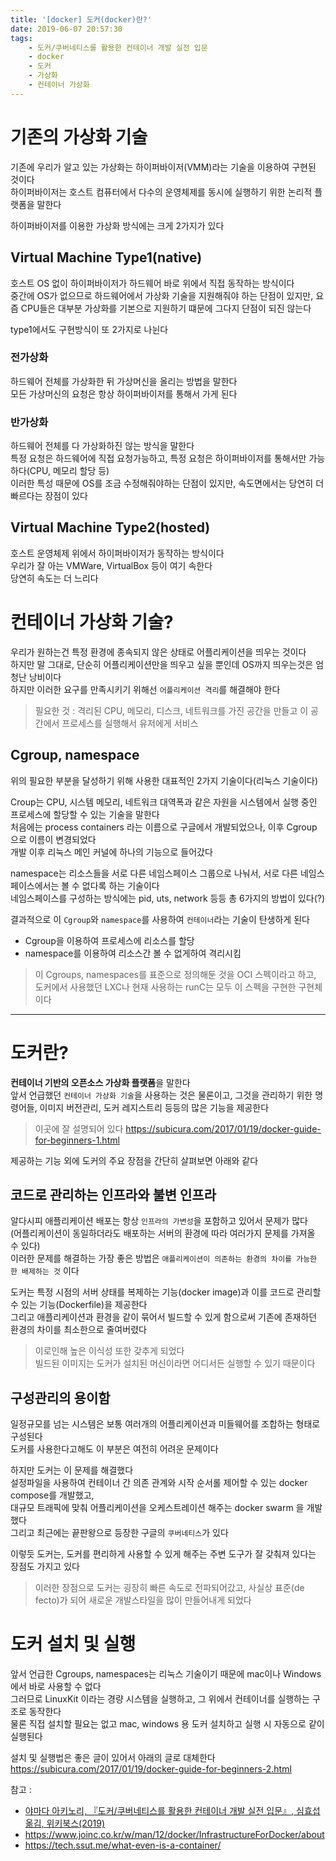 ```yaml
---
title: '[docker] 도커(docker)란?'
date: 2019-06-07 20:57:30
tags:
    - 도커/쿠버네티스를 활용한 컨테이너 개발 실전 입문
    - docker
    - 도커
    - 가상화
    - 컨테이너 가상화
---
```


# 기존의 가상화 기술
기존에 우리가 알고 있는 가상화는 하이퍼바이저(VMM)라는 기술을 이용하여 구현된 것이다  
하이퍼바이저는 호스트 컴퓨터에서 다수의 운영체제를 동시에 실행하기 위한 논리적 플랫폼을 말한다  

하이퍼바이저를 이용한 가상화 방식에는 크게 2가지가 있다  

## Virtual Machine Type1(native)
호스트 OS 없이 하이퍼바이저가 하드웨어 바로 위에서 직접 동작하는 방식이다  
중간에 OS가 없으므로 하드웨어에서 가상화 기술을 지원해줘야 하는 단점이 있지만, 요즘 CPU들은 대부분 가상화를 기본으로 지원하기 떄문에 그다지 단점이 되진 않는다  

type1에서도 구현방식이 또 2가지로 나뉜다  

### 전가상화
하드웨어 전체를 가상화한 뒤 가상머신을 올리는 방법을 말한다  
모든 가상머신의 요청은 항상 하이퍼바이저를 통해서 가게 된다  

### 반가상화
하드웨어 전체를 다 가상화하진 않는 방식을 말한다  
특정 요청은 하드웨어에 직접 요청가능하고, 특정 요청은 하이퍼바이저를 통해서만 가능하다(CPU, 메모리 할당 등)  
이러한 특성 때문에 OS를 조금 수정해줘야하는 단점이 있지만, 속도면에서는 당연히 더 빠르다는 장점이 있다  

## Virtual Machine Type2(hosted)
호스트 운영체제 위에서 하이퍼바이저가 동작하는 방식이다  
우리가 잘 아는 VMWare, VirtualBox 등이 여기 속한다  
당연히 속도는 더 느리다


# 컨테이너 가상화 기술?
우리가 원하는건 특정 환경에 종속되지 않은 상태로 어플리케이션을 띄우는 것이다  
하지만 말 그대로, 단순히 어플리케이션만을 띄우고 싶을 뿐인데 OS까지 띄우는것은 엄청난 낭비이다  
하지만 이러한 요구를 만족시키기 위해선 `어플리케이션 격리`를 해결해야 한다  
> 필요한 것 : 격리된 CPU, 메모리, 디스크, 네트워크를 가진 공간을 만들고 이 공간에서 프로세스를 실행해서 유저에게 서비스  

## Cgroup, namespace
위의 필요한 부분을 달성하기 위해 사용한 대표적인 2가지 기술이다(리눅스 기술이다)  

Croup는 CPU, 시스템 메모리, 네트워크 대역폭과 같은 자원을 시스템에서 실행 중인 프로세스에 할당할 수 있는 기술을 말한다  
처음에는 process containers 라는 이름으로 구글에서 개발되었으나, 이후 Cgroup 으로 이름이 변경되었다  
개발 이후 리눅스 메인 커널에 하나의 기능으로 들어갔다  

namespace는 리소스들을 서로 다른 네임스페이스 그룹으로 나눠서, 서로 다른 네임스페이스에서는 볼 수 없다록 하는 기술이다  
네임스페이스를 구성하는 방식에는 pid, uts, network 등등 총 6가지의 방법이 있다(?)  

결과적으로 이 `Cgroup`와 `namespace`를 사용하여 `컨테이너`라는 기술이 탄생하게 된다  
- Cgroup을 이용하여 프로세스에 리소스를 할당
- namespace를 이용하여 리소스간 볼 수 없게하여 격리시킴

> 이 Cgroups, namespaces를 표준으로 정의해둔 것을 OCI 스펙이라고 하고, 도커에서 사용했던 LXC나 현재 사용하는 runC는 모두 이 스펙을 구현한 구현체이다  

---

# 도커란?
**컨테이너 기반의 오픈소스 가상화 플랫폼**을 말한다  
앞서 언급했던 `컨테이너 가상화 기술`을 사용하는 것은 물론이고, 그것을 관리하기 위한 명령어들, 이미지 버전관리, 도커 레지스트리 등등의 많은 기능을 제공한다  
> 이곳에 잘 설명되어 있다 <https://subicura.com/2017/01/19/docker-guide-for-beginners-1.html>

제공하는 기능 외에 도커의 주요 장점을 간단히 살펴보면 아래와 같다  

## 코드로 관리하는 인프라와 불변 인프라
알다시피 애플리케이션 배포는 항상 `인프라의 가변성`을 포함하고 있어서 문제가 많다  
(어플리케이션이 동일하더라도 배포하는 서버의 환경에 따라 여러가지 문제를 가져올 수 있다)  
이러한 문제를 해결하는 가장 좋은 방법은 `애플리케이션이 의존하는 환경의 차이를 가능한 한 배제하는 것` 이다  

도커는 특정 시점의 서버 상태를 복제하는 기능(docker image)과 이를 코드로 관리할 수 있는 기능(Dockerfile)을 제공한다  
그리고 애플리케이션과 환경을 같이 묶어서 빌드할 수 있게 함으로써 기존에 존재하던 환경의 차이를 최소한으로 줄여버렸다  
> 이로인해 높은 이식성 또한 갖추게 되었다  
> 빌드된 이미지는 도커가 설치된 머신이라면 어디서든 실행할 수 있기 때문이다  

## 구성관리의 용이함
일정규모를 넘는 시스템은 보통 여러개의 어플리케이션과 미들웨어를 조합하는 형태로 구성된다  
도커를 사용한다고해도 이 부분은 여전히 어려운 문제이다  

하지만 도커는 이 문제를 해결했다  
설정파일을 사용하여 컨테이너 간 의존 관계와 시작 순서롤 제어할 수 있는 docker compose를 개발했고,  
대규모 트래픽에 맞춰 어플리케이션을 오케스트레이션 해주는 docker swarm 을 개발했다  
그리고 최근에는 끝판왕으로 등장한 구글의 `쿠버네티스`가 있다  

이렇듯 도커는, 도커를 편리하게 사용할 수 있게 해주는 주변 도구가 잘 갖춰져 있다는 장점도 가지고 있다  

> 이러한 장점으로 도커는 굉장히 빠른 속도로 전파되어갔고, 사실상 표준(de fecto)가 되어 새로운 개발스타일을 많이 만들어내게 되었다  


# 도커 설치 및 실행
앞서 언급한 Cgroups, namespaces는 리눅스 기술이기 때문에 mac이나 Windows에서 바로 사용할 수 없다  
그러므로 LinuxKit 이라는 경량 시스템을 실행하고, 그 위에서 컨테이너를 실행하는 구조로 동작한다  
물론 직접 설치할 필요는 없고 mac, windows 용 도커 설치하고 실행 시 자동으로 같이 실행된다  

설치 및 실행법은 좋은 글이 있어서 아래의 글로 대체한다  
<https://subicura.com/2017/01/19/docker-guide-for-beginners-2.html>  


참고 : 
- [야마다 아키노리, 『도커/쿠버네티스를 활용한 컨테이너 개발 실전 입문』, 심효섭 옮김, 위키북스(2019)](http://www.kyobobook.co.kr/product/detailViewKor.laf?ejkGb=KOR&mallGb=KOR&barcode=9791158391447&orderClick=LEA&Kc=)
- <https://www.joinc.co.kr/w/man/12/docker/InfrastructureForDocker/about>
- <https://tech.ssut.me/what-even-is-a-container/>

<!-- more -->